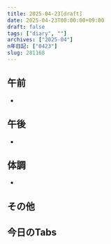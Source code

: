 ```yaml
---
title: 2025-04-23[draft]
date: 2025-04-23T00:00:00+09:00
draft: false
tags: ["diary", ""]
archives: ["2025-04"]
n年日記: ["0423"]
slug: 281168
---
```

## 午前
- 
## 午後
- 
## 体調
- 
## その他
## 今日のTabs